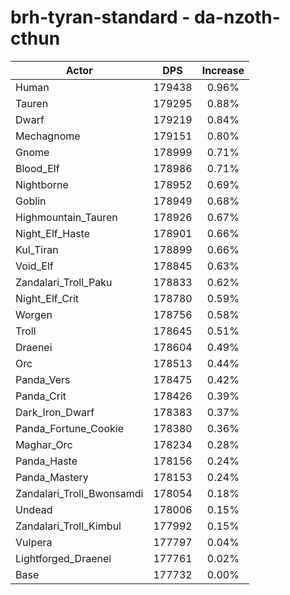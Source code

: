 # brh-tyran-standard - da-nzoth-cthun
| Actor | DPS | Increase |
|---|:---:|:---:|
|Human|179438|0.96%|
|Tauren|179295|0.88%|
|Dwarf|179219|0.84%|
|Mechagnome|179151|0.80%|
|Gnome|178999|0.71%|
|Blood_Elf|178986|0.71%|
|Nightborne|178952|0.69%|
|Goblin|178949|0.68%|
|Highmountain_Tauren|178926|0.67%|
|Night_Elf_Haste|178901|0.66%|
|Kul_Tiran|178899|0.66%|
|Void_Elf|178845|0.63%|
|Zandalari_Troll_Paku|178833|0.62%|
|Night_Elf_Crit|178780|0.59%|
|Worgen|178756|0.58%|
|Troll|178645|0.51%|
|Draenei|178604|0.49%|
|Orc|178513|0.44%|
|Panda_Vers|178475|0.42%|
|Panda_Crit|178426|0.39%|
|Dark_Iron_Dwarf|178383|0.37%|
|Panda_Fortune_Cookie|178380|0.36%|
|Maghar_Orc|178234|0.28%|
|Panda_Haste|178156|0.24%|
|Panda_Mastery|178153|0.24%|
|Zandalari_Troll_Bwonsamdi|178054|0.18%|
|Undead|178006|0.15%|
|Zandalari_Troll_Kimbul|177992|0.15%|
|Vulpera|177797|0.04%|
|Lightforged_Draenei|177761|0.02%|
|Base|177732|0.00%|
